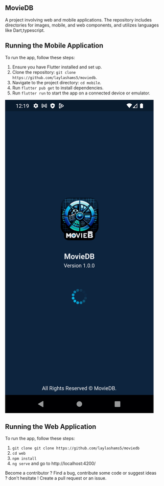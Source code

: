 ## MovieDB

A project involving web and mobile applications. The repository includes directories for images, mobile, and web components, and utilizes languages like Dart,typescript.

## Running the Mobile Application

To run the app, follow these steps:

1. Ensure you have Flutter installed and set up.
2. Clone the repository: `git clone https://github.com/laylashams5/moviedb`.
3. Navigate to the project directory: `cd mobile`.
4. Run `flutter pub get` to install dependencies.
5. Run `flutter run` to start the app on a connected device or emulator.

![Project Screenshot](images/movie_app_screenshots.gif)

## Running the Web Application

To run the app, follow these steps:

1. `git clone git clone https://github.com/laylashams5/moviedb`
2. `cd web`
3. `npm install`
4. `ng serve` and go to http://localhost:4200/

Become a contributor ?
Find a bug, contribute some code or suggest ideas ? don't hesitate ! Create a pull request or an issue.

